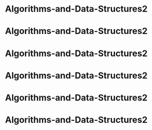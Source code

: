 # Algorithms-and-Data-Structures2
# Algorithms-and-Data-Structures2
# Algorithms-and-Data-Structures2
# Algorithms-and-Data-Structures2
# Algorithms-and-Data-Structures2
# Algorithms-and-Data-Structures2
